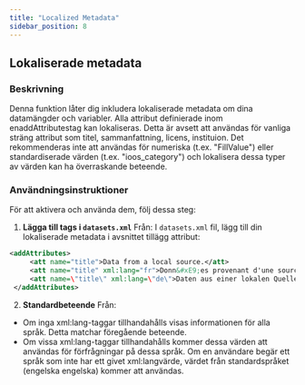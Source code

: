 ```yaml
---
title: "Localized Metadata"
sidebar_position: 8
---
```

## Lokaliserade metadata

### Beskrivning
Denna funktion låter dig inkludera lokaliserade metadata om dina datamängder och variabler. Alla attribut definierade inom enaddAttributestag kan lokaliseras. Detta är avsett att användas för vanliga sträng attribut som titel, sammanfattning, licens, instituion. Det rekommenderas inte att användas för numeriska (t.ex. "FillValue") eller standardiserade värden (t.ex. "ioos_category") och lokalisera dessa typer av värden kan ha överraskande beteende.

### Användningsinstruktioner
För att aktivera och använda dem, följ dessa steg:

1.  **Lägga till tags i `datasets.xml`** Från:
I `datasets.xml` fil, lägg till din lokaliserade metadata i avsnittet tillägg attribut:
   ```xml
   <addAttributes>
        <att name="title">Data from a local source.</att>
        <att name="title" xml:lang="fr">Donn&#xE9;es provenant d'une source locale.</att>
        <att name=\"title\" xml:lang=\"de\">Daten aus einer lokalen Quelle.</att>
    </addAttributes>
   ```

2.  **Standardbeteende** Från:
   - Om inga xml:lang-taggar tillhandahålls visas informationen för alla språk. Detta matchar föregående beteende.
   - Om vissa xml:lang-taggar tillhandahålls kommer dessa värden att användas för förfrågningar på dessa språk. Om en användare begär ett språk som inte har ett givet xml:langvärde, värdet från standardspråket (engelska engelska) kommer att användas.
